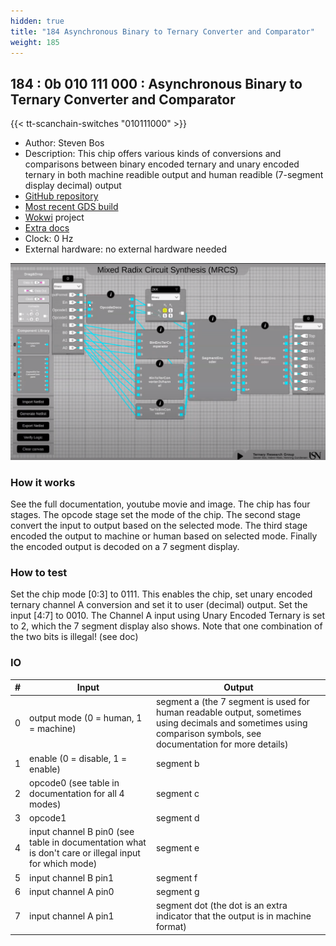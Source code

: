 ```yaml
---
hidden: true
title: "184 Asynchronous Binary to Ternary Converter and Comparator"
weight: 185
---
```


## 184 : 0b 010 111 000 : Asynchronous Binary to Ternary Converter and Comparator

{{< tt-scanchain-switches "010111000" >}}

* Author: Steven Bos
* Description: This chip offers various kinds of conversions and comparisons between binary encoded ternary and unary encoded ternary in both machine readible output and human readible (7-segment display decimal) output
* [GitHub repository](https://github.com/aiunderstand/tt02-async-binary-ternary-convert-compare)
* [Most recent GDS build](https://github.com/aiunderstand/tt02-async-binary-ternary-convert-compare/actions/runs/3569693118)
* [Wokwi](https://wokwi.com/projects/341277789473735250) project
* [Extra docs](https://github.com/aiunderstand/tt02-async-binary-ternary-convert-compare/blob/main/README.md)
* Clock: 0 Hz
* External hardware: no external hardware needed

![picture](images/asyncbinterconvcomp.png)

### How it works

See the full documentation, youtube movie and image. The chip has four stages. The opcode stage set the mode of the chip. The second stage convert the input to output based on the selected mode. The third stage encoded the output to machine or human based on selected mode. Finally the encoded output is decoded on a 7 segment display.

### How to test

Set the chip mode [0:3] to 0111. This enables the chip, set unary encoded ternary channel A conversion and set it to user (decimal) output. Set the input [4:7] to 0010. The Channel A input using Unary Encoded Ternary is set to 2, which the 7 segment display also shows. Note that one combination of the two bits is illegal! (see doc)

### IO

| # | Input        | Output       |
|---|--------------|--------------|
| 0 | output mode (0 = human, 1 = machine)  | segment a (the 7 segment is used for human readable output, sometimes using decimals and sometimes using comparison symbols, see documentation for more details) |
| 1 | enable (0 = disable, 1 = enable)  | segment b |
| 2 | opcode0 (see table in documentation for all 4 modes)  | segment c |
| 3 | opcode1  | segment d |
| 4 | input channel B pin0 (see table in documentation what is don't care or illegal input for which mode)  | segment e |
| 5 | input channel B pin1  | segment f |
| 6 | input channel A pin0  | segment g |
| 7 | input channel A pin1  | segment dot (the dot is an extra indicator that the output is in machine format) |

